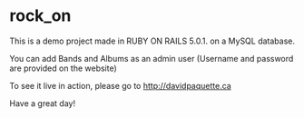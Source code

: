 # rock_on
This is a demo project made in RUBY ON RAILS 5.0.1. on a MySQL database.

You can add Bands and Albums as an admin user (Username and password are provided on the website)

To see it live in action, please go to http://davidpaquette.ca

Have a great day!
